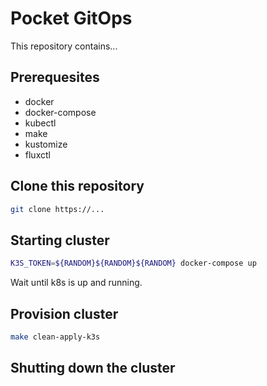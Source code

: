 # Pocket GitOps

This repository contains...

## Prerequesites

- docker
- docker-compose
- kubectl
- make
- kustomize
- fluxctl

## Clone this repository

```bash
git clone https://...
```

## Starting cluster

```bash
K3S_TOKEN=${RANDOM}${RANDOM}${RANDOM} docker-compose up
```

Wait until k8s is up and running.

## Provision cluster

```bash
make clean-apply-k3s
```

## Shutting down the cluster